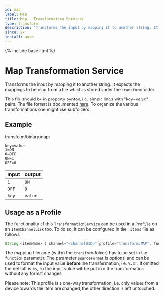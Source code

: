 ```yaml
---
id: map
label: Map
title: Map - Transformation Services
type: transform
description: "Transforms the input by mapping it to another string. It expects the mappings to be read from a file which is stored under the `transform` folder."
since: 2x
install: auto
---
```


<!-- Attention authors: Do not edit directly. Please add your changes to the appropriate source repository -->

{% include base.html %}

# Map Transformation Service

Transforms the input by mapping it to another string. It expects the mappings to be read from a file which is stored under the `transform` folder. 

This file should be in property syntax, i.e. simple lines with "key=value" pairs. 
The file format is documented [here](https://docs.oracle.com/javase/8/docs/api/java/util/Properties.html#load-java.io.Reader-).
To organize the various transformations one might use subfolders.

## Example

transform/binary.map:

```properties
key=value
1=ON
0=OFF
ON=1
OFF=0
```

| input | output  |
|-------|---------|
| `1`   | `ON`    |
| `OFF` | `0`     |
| `key` | `value` |

## Usage as a Profile

The functionality of this `TransformationService` can be used in a `Profile` on an `ItemChannelLink` too.
To do so, it can be configured in the `.items` file as follows:

```java
String <itemName> { channel="<channelUID>"[profile="transform:MAP", function="<filename>", sourceFormat="<valueFormat>"]}
```

The mapping filename (within the `transform` folder) has to be set in the `function` parameter.
The parameter `sourceFormat` is optional and can be used to format the input value **before** the transformation, i.e. `%.3f`.
If omitted the default is `%s`, so the input value will be put into the transformation without any format changes.

Please note: This profile is a one-way transformation, i.e. only values from a device towards the item are changed, the other direction is left untouched.